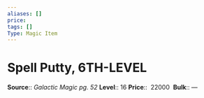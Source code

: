 ```yaml
---
aliases: []
price: 
tags: []
Type: Magic Item
---
```


# Spell Putty, 6TH-LEVEL

**Source**:: _Galactic Magic pg. 52_
**Level**:: 16
**Price**::  22000 
**Bulk**:: —
